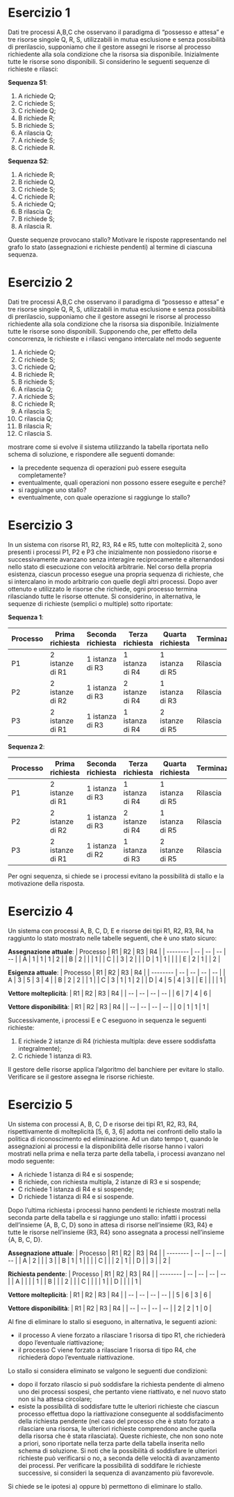 # Esercizio 1
Dati tre processi A,B,C che osservano il paradigma di “possesso e attesa” e tre risorse singole Q, R, S, utilizzabili in
mutua esclusione e senza possibilità di prerilascio, supponiamo che il gestore assegni le risorse al processo richiedente
alla sola condizione che la risorsa sia disponibile. Inizialmente tutte le risorse sono disponibili.
Si considerino le seguenti sequenze di richieste e rilasci:

**Sequenza S1**:
1. A richiede Q;
2. C richiede S;
3. C richiede Q;
4. B richiede R;
5. B richiede S;
6. A rilascia Q;
7. A richiede S;
8. C richiede R.

**Sequenza S2**:
1. A richiede R;
2. B richiede Q,
3. C richiede S;
4. C richiede R;
5. A richiede Q;
6. B rilascia Q;
7. B richiede S;
8. A rilascia R.

Queste sequenze provocano stallo? Motivare le risposte rappresentando nel grafo lo stato (assegnazioni e richieste
pendenti) al termine di ciascuna sequenza.

# Esercizio 2
Dati tre processi A,B,C che osservano il paradigma di “possesso e attesa” e tre risorse singole Q, R, S, utilizzabili in
mutua esclusione e senza possibilità di prerilascio, supponiamo che il gestore assegni le risorse al processo richiedente
alla sola condizione che la risorsa sia disponibile. Inizialmente tutte le risorse sono disponibili.
Supponendo che, per effetto della concorrenza, le richieste e i rilasci vengano intercalate nel modo seguente
1. A richiede Q;
2. C richiede S;
3. C richiede Q;
4. B richiede R;
5. B richiede S;
6. A rilascia Q;
7. A richiede S;
8. C richiede R;
9. A rilascia S;
10. C rilascia Q;
11. B rilascia R;
12. C rilascia S.

mostrare come si evolve il sistema utilizzando la tabella riportata nello schema di soluzione, e rispondere alle seguenti
domande:
- la precedente sequenza di operazioni può essere eseguita completamente?
- eventualmente, quali operazioni non possono essere eseguite e perché?
- si raggiunge uno stallo?
- eventualmente, con quale operazione si raggiunge lo stallo? 

# Esercizio 3
In un sistema con risorse R1, R2, R3, R4 e R5, tutte con molteplicità 2, sono presenti i processi P1, P2 e P3 che
inizialmente non possiedono risorse e successivamente avanzano senza interagire reciprocamente e alternandosi nello
stato di esecuzione con velocità arbitrarie.
Nel corso della propria esistenza, ciascun processo esegue una propria sequenza di richieste, che si intercalano in modo
arbitrario con quelle degli altri processi. Dopo aver ottenuto e utilizzato le risorse che richiede, ogni processo termina
rilasciando tutte le risorse ottenute.
Si considerino, in alternativa, le sequenze di richieste (semplici o multiple) sotto riportate:

**Sequenza 1**:

| Processo | Prima richiesta | Seconda richiesta | Terza richiesta | Quarta richiesta | Terminazione |
| -------- | --------------- | ----------------- | --------------- | ---------------- | ------------ |
| P1 | 2 istanze di R1 | 1 istanza di R3 | 1 istanza di R4 | 1 istanza di R5 | Rilascia |
| P2 | 2 istanze di R2 | 1 istanza di R3 | 2 istanze di R4 | 1 istanza di R3 | Rilascia |
| P3 | 2 istanze di R1 | 1 istanza di R3 | 1 istanza di R4 | 2 istanze di R5 | Rilascia |

**Sequenza 2**:

| Processo | Prima richiesta | Seconda richiesta | Terza richiesta | Quarta richiesta | Terminazione |
| -------- | --------------- | ----------------- | --------------- | ---------------- | ------------ |
| P1 | 2 istanze di R1 | 1 istanza di R3 | 1 istanza di R4 | 1 istanza di R5 | Rilascia |
| P2 | 2 istanze di R2 | 1 istanza di R3 | 2 istanze di R4 | 1 istanza di R5 | Rilascia |
| P3 | 2 istanze di R1 | 1 istanza di R2 | 1 istanza di R3 | 2 istanze di R5 | Rilascia |

Per ogni sequenza, si chiede se i processi evitano la possibilità di stallo e la motivazione della risposta.

# Esercizio 4
Un sistema con processi A, B, C, D, E e risorse dei tipi R1, R2, R3, R4, ha raggiunto lo stato mostrato nelle tabelle
seguenti, che è uno stato sicuro:

**Assegnazione attuale**:
| Processo | R1 | R2 | R3 | R4 | 
| -------- | -- | -- | -- | -- |
| A        | 1  | 1  | 1  | 2  |
| B        | 2  |    |    | 1  |
| C        |    | 3  | 2  |    |
| D        | 1  | 1  |    |    |
| E        | 2  | 1  |    | 2  |

**Esigenza attuale**:
| Processo | R1 | R2 | R3 | R4 | 
| -------- | -- | -- | -- | -- |
| A        | 3  | 5  | 3  | 4  |
| B        | 2  | 2  |    | 1  |
| C        | 3  | 1  | 1  | 2  |
| D        | 4  | 5  | 4  | 3  | 
| E        |    |    |    | 1  |

**Vettore molteplicità**:
| R1 | R2 | R3 | R4 |
| -- | -- | -- | -- |
| 6  | 7  | 4  | 6  |

**Vettore disponibilità**:
| R1 | R2 | R3 | R4 |
| -- | -- | -- | -- |
| 0  | 1  | 1  | 1  |

Successivamente, i processi E e C eseguono in sequenza le seguenti richieste:
1. E richiede 2 istanze di R4 (richiesta multipla: deve essere soddisfatta integralmente);
2. C richiede 1 istanza di R3.

Il gestore delle risorse applica l’algoritmo del banchiere per evitare lo stallo. Verificare se il gestore assegna le risorse
richieste.

# Esercizio 5

Un sistema con processi A, B, C, D e risorse dei tipi R1, R2, R3, R4, rispettivamente di molteplicità [5, 6, 3, 6] adotta
nei confronti dello stallo la politica di riconoscimento ed eliminazione. Ad un dato tempo t, quando le assegnazioni ai
processi e la disponibilità delle risorse hanno i valori mostrati nella prima e nella terza parte della tabella, i processi
avanzano nel modo seguente:
- A richiede 1 istanza di R4 e si sospende;
- B richiede, con richiesta multipla, 2 istanze di R3 e si sospende;
- C richiede 1 istanza di R4 e si sospende;
- D richiede 1 istanza di R4 e si sospende.

Dopo l’ultima richiesta i processi hanno pendenti le richieste mostrati nella seconda parte della tabella e si raggiunge
uno stallo: infatti i processi dell’insieme {A, B, C, D} sono in attesa di risorse nell’insieme {R3, R4} e tutte le risorse
nell’insieme {R3, R4} sono assegnata a processi nell’insieme {A, B, C, D}.

**Assegnazione attuale**:
| Processo | R1 | R2 | R3 | R4 | 
| -------- | -- | -- | -- | -- |
| A        | 2  |    |    | 3  |
| B        | 1  | 1  |    |    |
| C        |    |    | 2  | 1  |
| D        |    | 3  |    | 2  |

**Richiesta pendente**:
| Processo | R1 | R2 | R3 | R4 | 
| -------- | -- | -- | -- | -- |
| A        |    |    |    | 1  |
| B        |    |    | 2  |    |
| C        |    |    |    | 1  |
| D        |    |    |    | 1  | 

**Vettore molteplicità**:
| R1 | R2 | R3 | R4 |
| -- | -- | -- | -- |
| 5  | 6  | 3  | 6  |

**Vettore disponibilità**:
| R1 | R2 | R3 | R4 |
| -- | -- | -- | -- |
| 2  | 2  | 1  | 0  |

Al fine di eliminare lo stallo si eseguono, in alternativa, le seguenti azioni:
- il processo A viene forzato a rilasciare 1 risorsa di tipo R1, che richiederà dopo l’eventuale riattivazione;
- il processo C viene forzato a rilasciare 1 risorsa di tipo R4, che richiederà dopo l’eventuale riattivazione.

Lo stallo si considera eliminato se valgono le seguenti due condizioni:
- dopo il forzato rilascio si può soddisfare la richiesta pendente di almeno uno dei processi sospesi, che pertanto
viene riattivato, e nel nuovo stato non si ha attesa circolare;
- esiste la possibilità di soddisfare tutte le ulteriori richieste che ciascun processo effettua dopo la riattivazione
conseguente al soddisfacimento della richiesta pendente (nel caso del processo che è stato forzato a rilasciare una
risorsa, le ulteriori richieste comprendono anche quella della risorsa che è stata rilasciata). Queste richieste, che non
sono note a priori, sono riportate nella terza parte della tabella inserita nello schema di soluzione. Si noti che la
possibilità di soddisfare le ulteriori richieste può verificarsi o no, a seconda delle velocità di avanzamento dei
processi. Per verificare la possibilità di soddifare le richieste successive, si consideri la sequenza di avanzamento
più favorevole.


Si chiede se le ipotesi a) oppure b) permettono di eliminare lo stallo.
